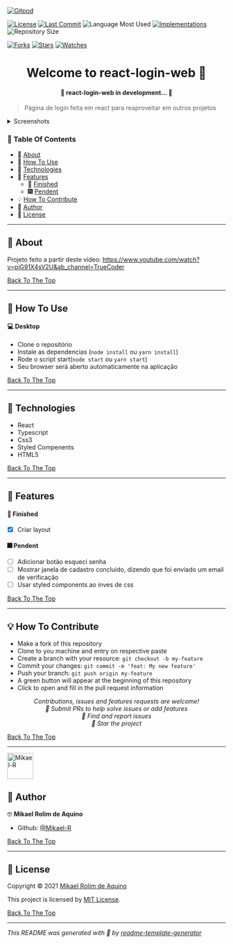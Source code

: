 [![Gitpod](https://gitpod.io/button/open-in-gitpod.svg)](https://gitpod.io/#https://github.com/Mikael-R/react-login-web)

[![License](https://img.shields.io/github/license/Mikael-R/react-login-web?style=flat-square)](LICENSE.md) [![Last Commit](https://img.shields.io/github/last-commit/Mikael-R/react-login-web?style=flat-square)](https://github.com/Mikael-R/react-login-web/commits/) ![Language Most Used](https://img.shields.io/github/languages/top/Mikael-R/react-login-web?style=flat-square) [![Implementations](https://img.shields.io/badge/%F0%9F%92%A1-implementations-8C8E93.svg?style=flat-square)](https://github.com/Mikael-R/react-login-web/issues) ![Repository Size](https://img.shields.io/github/repo-size/Mikael-R/react-login-web?style=flat-square)

[![Forks](https://img.shields.io/github/forks/Mikael-R/react-login-web?style=social)](https://github.com/Mikael-R/react-login-web/network/members) [![Stars](https://img.shields.io/github/stars/Mikael-R/react-login-web?style=social)](https://github.com/Mikael-R/react-login-web/stargazers) [![Watches](https://img.shields.io/github/watchers/Mikael-R/react-login-web?style=social)](https://github.com/Mikael-R/react-login-web/watchers)

<h1 id="title" align="center">Welcome to react-login-web 👋</h1>

<h4 align="center">🚧 react-login-web in development... 🚧</h4>

> Página de login feita em react para reaproveitar em outros projetos

<details>
<summary>Screenshots</summary>

<img src="https://user-images.githubusercontent.com/60241602/108542411-752c6e00-72c2-11eb-92c7-6646c2426d29.png" alt="screenshot0">
<img src="https://user-images.githubusercontent.com/60241602/108542488-91c8a600-72c2-11eb-81c9-bd63a65092e9.png" alt="screenshot1">

</details>

### 🔖 Table Of Contents

- 📃 [About](#about)
- 🤔 [How To Use](#how-to-use)
- 🚀 [Technologies](#technologies)
- 🎊 [Features](#features)
  - 🎇 [Finished](#features-finished)
  - 🎆 [Pendent](#features-pendent)
- 💡 [How To Contribute](#how-to-contribute)
- 👤 [Author](#author)
- 🔏 [License](#license)

---

<h2 id="about">📃 About</h2>

Projeto feito a partir deste vídeo: https://www.youtube.com/watch?v=piG91X4sV2U&ab_channel=TrueCoder

[Back To The Top](#title)

---

<h2 id="how-to-use">🤔 How To Use</h2>

#### 💻 Desktop

* Clone o repositório
* Instale as dependencias (`node install` ou `yarn install`)
* Rode o script start(`node start` ou `yarn start`)
* Seu browser será aberto automaticamente na aplicação

[Back To The Top](#title)

---

<h2 id="technologies">🚀 Technologies</h2>

- React
- Typescript
- Css3
- Styled Compenents
- HTML5

[Back To The Top](#title)

---

<h2 id="features">🎊 Features</h2>

<h4 id="features-finished">🎇 Finished</h4>

- [x] Criar layout

<h4 id="features-pendent">🎆 Pendent</h4>

- [ ] Adicionar botão esqueci senha
- [ ] Mostrar janela de cadastro concluido, dizendo que foi enviado um email de verificação
- [ ] Usar styled components ao inves de css

[Back To The Top](#title)

---

<h2 id="how-to-contribute">💡 How To Contribute</h2>

- Make a fork of this repository
- Clone to you machine and entry on respective paste
- Create a branch with your resource: `git checkout -b my-feature`
- Commit your changes: `git commit -m 'feat: My new feature'`
- Push your branch: `git push origin my-feature`
- A green button will appear at the beginning of this repository
- Click to open and fill in the pull request information

<p align="center">
<i>Contributions, issues and features requests are welcome!</i><br />
<i>📮 Submit PRs to help solve issues or add features</i><br />
<i>🐛 Find and report issues</i><br />
<i>🌟 Star the project</i><br />
</p>

[Back To The Top](#title)

---

<a href="https://github.com/Mikael-R"><img width="60px" src="https://avatars.githubusercontent.com/u/60241602?v=4" alt="Mikael-R"/></a>

<h2 id="author">👤 Author</h2>

🤓 **Mikael Rolim de Aquino**

- Github: [@Mikael-R](https://github.com/Mikael-R)

[Back To The Top](#title)

---

<h2 id="license">🔏 License</h2>

Copyright © 2021 [Mikael Rolim de Aquino](https://github.com/Mikael-R)

This project is licensed by [MIT License](https://api.github.com/licenses/mit).

[Back To The Top](#title)

---

_This README was generated with 💟 by [readme-template-generator](https://github.com/Mikael-R/readme-template-generator)_
